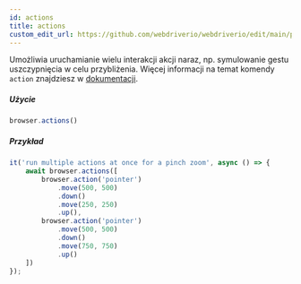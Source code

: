 ```yaml
---
id: actions
title: actions
custom_edit_url: https://github.com/webdriverio/webdriverio/edit/main/packages/webdriverio/src/commands/browser/actions.ts
---
```


Umożliwia uruchamianie wielu interakcji akcji naraz, np. symulowanie gestu uszczypnięcia w celu przybliżenia.
Więcej informacji na temat komendy `action` znajdziesz w [dokumentacji](/docs/api/browser/action).

##### Użycie

```js
browser.actions()
```

##### Przykład

```js title="action.js"
it('run multiple actions at once for a pinch zoom', async () => {
    await browser.actions([
        browser.action('pointer')
            .move(500, 500)
            .down()
            .move(250, 250)
            .up(),
        browser.action('pointer')
            .move(500, 500)
            .down()
            .move(750, 750)
            .up()
    ])
});
```